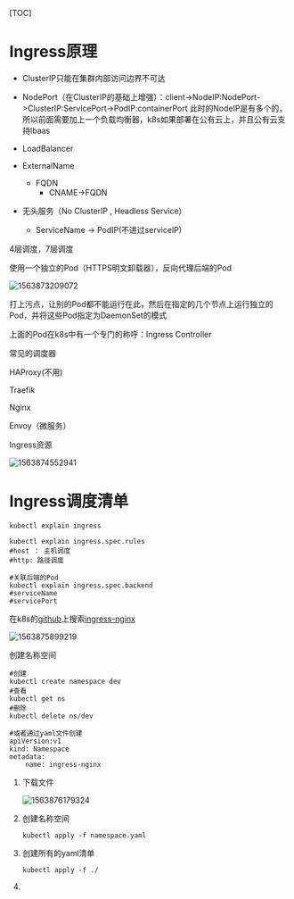 [TOC]



# Ingress原理



* ClusterIP只能在集群内部访问边界不可达

* NodePort（在ClusterIP的基础上增强）：client->NodeIP:NodePort->ClusterIP:ServicePort->PodIP:containerPort 此时的NodeIP是有多个的，所以前面需要加上一个负载均衡器，k8s如果部署在公有云上，并且公有云支持lbaas
* LoadBalancer
* ExternalName
  * FQDN
    * CNAME->FQDN
* 无头服务（No ClusterIP , Headless Service）
  * ServiceName -> PodIP(不进过serviceIP)

4层调度，7层调度

使用一个独立的Pod（HTTPS明文卸载器），反向代理后端的Pod

![1563873209072](E:\git-workspace\note\images\docker\1563873209072.png)

打上污点，让别的Pod都不能运行在此，然后在指定的几个节点上运行独立的Pod，并将这些Pod指定为DaemonSet的模式

上面的Pod在k8s中有一个专门的称呼：Ingress Controller



常见的调度器

HAProxy(不用)

Traefik

Nginx

Envoy（微服务）



Ingress资源

![1563874552941](E:\git-workspace\note\images\docker\1563874552941.png)



# Ingress调度清单

```shell
kubectl explain ingress

kubectl explain ingress.spec.rules
#host ： 主机调度
#http: 路径调度

#关联后端的Pod
kubectl explain ingress.spec.backend
#serviceName
#servicePort
```

在k8s的[github](https://github.com/kubernetes)上搜索[ingress-nginx](https://github.com/kubernetes/ingress-nginx)

![1563875899219](E:\git-workspace\note\images\docker\1563875899219.png)

创建名称空间

```shell
#创建
kubectl create namespace dev
#查看
kubectl get ns
#删除
kubectl delete ns/dev

#或者通过yaml文件创建
apiVersion:v1
kind: Namespace
metadata:
	name: ingress-nginx
```



1. 下载文件

   ![1563876179324](E:\git-workspace\note\images\docker\1563876179324.png)

2. 创建名称空间

   ```shell
   kubectl apply -f namespace.yaml
   ```

3. 创建所有的yaml清单

   ```shell
   kubectl apply -f ./
   ```

4. 









